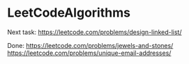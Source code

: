 # LeetCodeAlgorithms

Next task: https://leetcode.com/problems/design-linked-list/

Done: 
https://leetcode.com/problems/jewels-and-stones/
https://leetcode.com/problems/unique-email-addresses/
